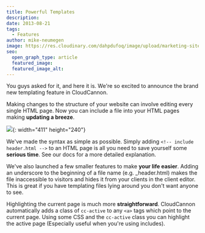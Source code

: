 ```yaml
---
title: Powerful Templates
description:
date: 2013-08-21
tags:
  - Features
author: mike-neumegen
image: https://res.cloudinary.com/dahpdufoq/image/upload/marketing-site/blog/uploads/blog-lightbulb.jpg
seo:
  open_graph_type: article
  featured_image:
  featured_image_alt:
---
```


You guys asked for it, and here it is. We're so excited to announce the brand new templating feature in CloudCannon.

Making changes to the structure of your website can involve editing every single HTML page. Now you can include a file into your HTML pages making **updating a breeze**.&nbsp;

![](https://res.cloudinary.com/dahpdufoq/image/upload/marketing-site/blog/uploads/80e7f5d79e8b31e1fe0b0486baefd2d0.png){: width="411" height="240"}

We've made the syntax as simple as possible. Simply adding `<!-- include header.html -->` to an HTML page is all you need to save yourself some **serious time**. See our docs for a more detailed explanation.

We've also launched a few smaller features to make **your life easier**. Adding an underscore to the beginning of a file name (e.g. \_header.html) makes the file inaccessible to visitors and hides it from your clients in the client editor. This is great if you have templating files lying around you don't want anyone to see.

Highlighting the current page is much more **straightforward**. CloudCannon automatically adds a class of `cc-active` to any `<a>` tags which point to the current page. Using some CSS and the `cc-active` class you can highlight the active page (Especially useful when you're using includes).
